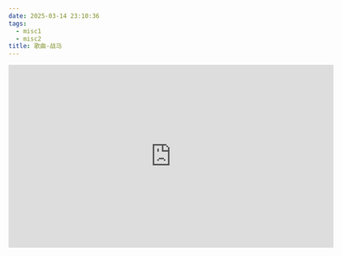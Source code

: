 ```yaml
---
date: 2025-03-14 23:10:36
tags:
  - misc1
  - misc2
title: 歌曲-战马
---
```


<iframe width="640" height="360" src="https://www.youtube.com/embed/asKQbk7AcJU" title="崔伟立原唱《战马》完整版 歌曲旋律优美，句句入耳入心超好听" frameborder="0" allow="accelerometer; autoplay; clipboard-write; encrypted-media; gyroscope; picture-in-picture; web-share" referrerpolicy="strict-origin-when-cross-origin" allowfullscreen></iframe>

